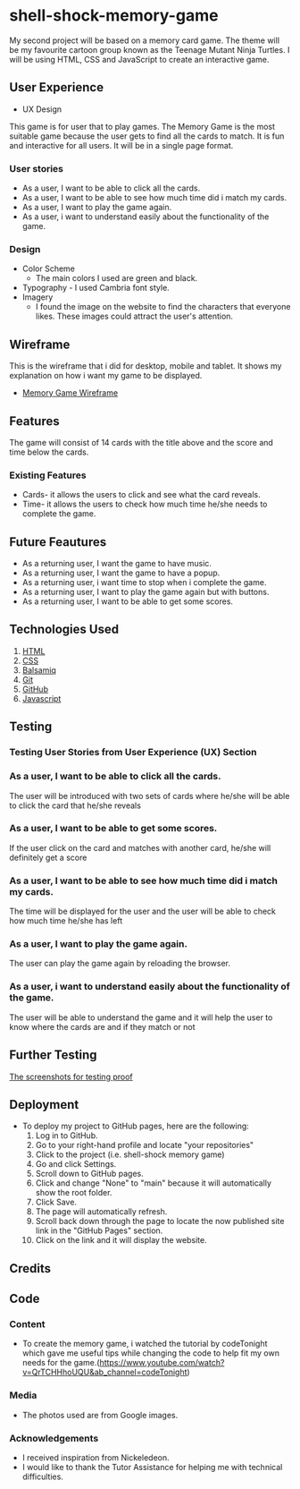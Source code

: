 # shell-shock-memory-game
My second project will be based on a memory card game. The theme will be my favourite cartoon group known
as the Teenage Mutant Ninja Turtles. I will be using HTML, CSS and JavaScript to create an interactive game.

## User Experience
    
- UX Design

This game is for user that to play games. The Memory Game is the most suitable game because the user gets to
find all the cards to match. It is fun and interactive for all users. It will be in a single page format.

### User stories
- As a user, I want to be able to click all the cards.
- As a user, I want to be able to see how much time did i match my cards.
- As a user, I want to play the game again.
- As a user, i want to understand easily about the functionality of the game.

### Design
 - Color Scheme
     -   The main colors I used are green and black.
- Typography
      -  I used Cambria font style. 
- Imagery
    -  I found the image on the website to find the characters that everyone likes. 
    These images could attract the user's attention.

## Wireframe
This is the wireframe that i did for desktop, mobile and tablet. It shows my explanation on how i want my game to be displayed.

- [Memory Game Wireframe](https://github.com/chikos96/shell-shock-memory-game/blob/bc2238c5a07495ac63edbfdfa353c3172d16baeb/memory-game-wireframe.pdf)
## Features

The game will consist of 14 cards with the title above and the score and time below the cards. 
 
### Existing Features
- Cards- it allows the users to click and see what the card reveals. 
- Time- it allows the users to check how much time he/she needs to complete the game.

## Future Feautures
- As a returning user, I want the game to have music.
- As a returning user, I want the game to have a popup.
- As a returning user, i want time to stop when i complete the game.
- As a returning user, I want to play the game again but with buttons.
- As a returning user, I want to be able to get some scores.

## Technologies Used

1. [HTML](https://en.wikipedia.org/wiki/HTML)
2. [CSS](https://en.wikipedia.org/wiki/Cascading_Style_Sheets) 
3. [Balsamiq](https://en.wikipedia.org/wiki/Balsamiq)
4. [Git](https://git-scm.com/)
5. [GitHub](https://github.com/)
6. [Javascript](https://en.wikipedia.org/wiki/JavaScript)

## Testing

### Testing User Stories from User Experience (UX) Section

### As a user, I want to be able to click all the cards.
The user will be introduced with two sets of cards where he/she will be
able to click the card that he/she reveals

### As a user, I want to be able to get some scores.
If the user click on the card and matches with another card, he/she
will definitely get a score

### As a user, I want to be able to see how much time did i match my cards.
The time will be displayed for the user and the user will be able to check
how much time he/she has left

### As a user, I want to play the game again.
The user can play the game again by reloading the browser.

### As a user, i want to understand easily about the functionality of the game.
The user will be able to understand the game and it will help the user to know where
the cards are and if they match or not

## Further Testing



[The screenshots for testing proof](https://github.com/chikos96/shell-shock-memory-game/blob/bff3f724301bfeb1395f74c481a0ff20f6f9fcb2/screenshots%20for%20testing%20validation.pdf)
## Deployment

- To deploy my project to GitHub pages, here are the following:
    1. Log in to GitHub.
    2. Go to your right-hand profile and locate "your repositories"
    3. Click to the project (i.e. shell-shock memory game)
    4. Go and click Settings.
    5. Scroll down to GitHub pages.
    6. Click and change "None" to "main" because it will automatically show the root folder.
    7. Click Save.
    8. The page will automatically refresh.
    9. Scroll back down through the page to locate the now published site link in the "GitHub Pages" section. 
    10. Click on the link and it will display the website.

## Credits

## Code

### Content
- To create the memory game, i watched the tutorial by codeTonight which gave me useful tips
while changing the code to help fit my own needs for the game.(https://www.youtube.com/watch?v=QrTCHHhoUQU&ab_channel=codeTonight)

### Media
- The photos used are from Google images.

### Acknowledgements

- I received inspiration from Nickeledeon. 
- I would like to thank the Tutor Assistance for helping me with technical difficulties.
